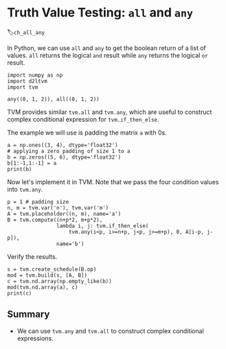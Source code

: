 # Truth Value Testing: `all` and `any`
:label:`ch_all_any`

In Python, we can use `all` and `any` to get the boolean return of a list of values. `all` returns the logical `and` result while `any` returns the logical `or` result.

```{.python .input}
import numpy as np
import d2ltvm 
import tvm

any((0, 1, 2)), all((0, 1, 2))
```

TVM provides similar `tvm.all` and `tvm.any`, which are useful to construct complex conditional expression for `tvm.if_then_else`. 

The example we will use is padding the matrix `a` with 0s.

```{.python .input  n=3}
a = np.ones((3, 4), dtype='float32')
# applying a zero padding of size 1 to a
b = np.zeros((5, 6), dtype='float32')
b[1:-1,1:-1] = a
print(b)
```

Now let's implement it in TVM. Note that we pass the four condition values into `tvm.any`. 

```{.python .input}
p = 1 # padding size
n, m = tvm.var('n'), tvm.var('m')
A = tvm.placeholder((n, m), name='a')
B = tvm.compute((n+p*2, m+p*2),
                lambda i, j: tvm.if_then_else(
                    tvm.any(i<p, i>=n+p, j<p, j>=m+p), 0, A[i-p, j-p]),
                name='b')
```

Verify the results.

```{.python .input}
s = tvm.create_schedule(B.op)
mod = tvm.build(s, [A, B])
c = tvm.nd.array(np.empty_like(b))
mod(tvm.nd.array(a), c)
print(c)
```

## Summary

- We can use `tvm.any` and `tvm.all` to construct complex conditional expressions.
